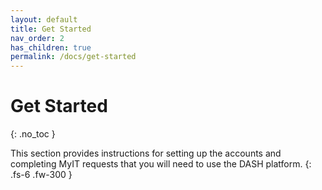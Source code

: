 ```yaml
---
layout: default
title: Get Started
nav_order: 2
has_children: true
permalink: /docs/get-started
---
```


# Get Started
{: .no_toc }

This section provides instructions for setting up the accounts and completing MyIT 
requests that you will need to use the DASH platform.
{: .fs-6 .fw-300 }

